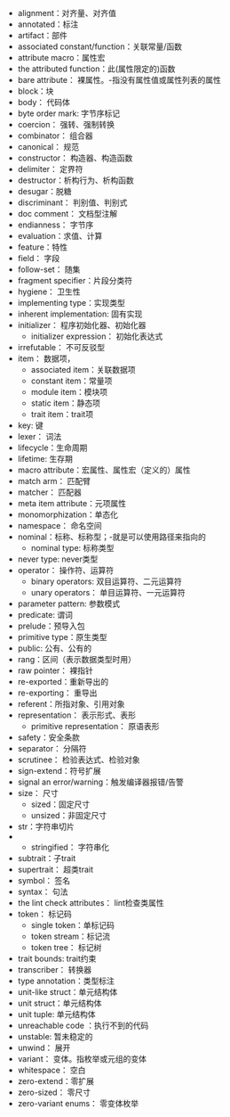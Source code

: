 
- alignment：对齐量、对齐值
- annotated：标注
- artifact：部件
- associated constant/function：关联常量/函数
- attribute macro：属性宏
- the attributed function：此(属性限定的)函数
- bare attribute： 裸属性。-指没有属性值或属性列表的属性
- block：块
- body： 代码体
- byte order mark: 字节序标记
- coercion： 强转、强制转换
- combinator： 组合器
- canonical： 规范
- constructor： 构造器、构造函数
- delimiter： 定界符
- destructor：析构行为、析构函数
- desugar：脱糖
- discriminant： 判别值、判别式
- doc comment： 文档型注解
- endianness： 字节序
- evaluation：求值、计算
- feature：特性
- field： 字段
- follow-set： 随集
- fragment specifier：片段分类符
- hygiene： 卫生性
- implementing type：实现类型
- inherent implementation: 固有实现
- initializer： 程序初始化器、初始化器
  - initializer expression： 初始化表达式
- irrefutable： 不可反驳型
- item： 数据项，
  - associated item：关联数据项
  - constant item：常量项
  - module item：模块项
  - static item：静态项
  - trait item：trait项
- key: 键
- lexer： 词法
- lifecycle：生命周期
- lifetime: 生存期
- macro attribute：宏属性、属性宏（定义的）属性
- match arm： 匹配臂
- matcher： 匹配器
- meta item attribute：元项属性
- monomorphization：单态化
- namespace： 命名空间
- nominal：标称、标称型；-就是可以使用路径来指向的
  - nominal type: 标称类型
- never type: never类型
- operator： 操作符、运算符
  - binary operators: 双目运算符、二元运算符
  - unary operators： 单目运算符、一元运算符
- parameter pattern: 参数模式
- predicate: 谓词
- prelude：预导入包
- primitive type：原生类型
- public: 公有、公有的
- rang：区间（表示数据类型时用）
- raw pointer： 裸指针
- re-exported：重新导出的
- re-exporting： 重导出
- referent：所指对象、引用对象
- representation： 表示形式、表形
  - primitive representation： 原语表形
- safety：安全条款
- separator： 分隔符
- scrutinee： 检验表达式、检验对象
- sign-extend：符号扩展
- signal an error/warning：触发编译器报错/告警
- size： 尺寸
  - sized：固定尺寸
  - unsized：非固定尺寸
- str：字符串切片
- - stringified： 字符串化
- subtrait：子trait
- supertrait： 超类trait
- symbol： 签名
- syntax： 句法
- the lint check attributes： lint检查类属性
- token： 标记码
  - single token：单标记码
  - token stream：标记流
  - token tree： 标记树
- trait bounds: trait约束
- transcriber： 转换器
- type annotation：类型标注
- unit-like struct：单元结构体
- unit struct：单元结构体
- unit tuple: 单元结构体
- unreachable code ：执行不到的代码
- unstable: 暂未稳定的
- unwind： 展开
- variant： 变体。指枚举或元组的变体
- whitespace： 空白
- zero-extend：零扩展
- zero-sized： 零尺寸
- zero-variant enums： 零变体枚举


